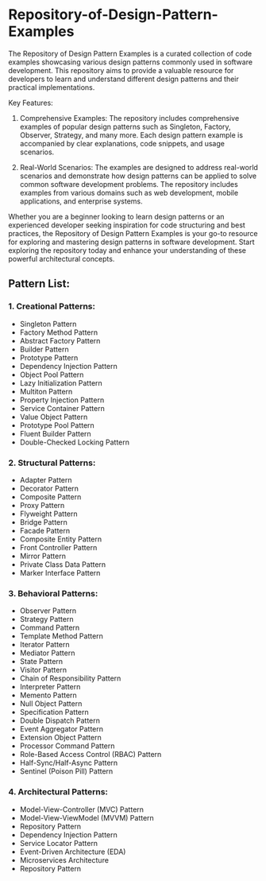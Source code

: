 # Repository-of-Design-Pattern-Examples
The Repository of Design Pattern Examples is a curated collection of code examples showcasing various design patterns commonly used in software development. This repository aims to provide a valuable resource for developers to learn and understand different design patterns and their practical implementations.

Key Features:
1. Comprehensive Examples: The repository includes comprehensive examples of popular design patterns such as Singleton, Factory, Observer, Strategy, and many more. Each design pattern example is accompanied by clear explanations, code snippets, and usage scenarios.

2. Real-World Scenarios: The examples are designed to address real-world scenarios and demonstrate how design patterns can be applied to solve common software development problems. The repository includes examples from various domains such as web development, mobile applications, and enterprise systems.

Whether you are a beginner looking to learn design patterns or an experienced developer seeking inspiration for code structuring and best practices, the Repository of Design Pattern Examples is your go-to resource for exploring and mastering design patterns in software development. Start exploring the repository today and enhance your understanding of these powerful architectural concepts.

## Pattern List:

### 1. Creational Patterns:
   - Singleton Pattern
   - Factory Method Pattern
   - Abstract Factory Pattern
   - Builder Pattern
   - Prototype Pattern    
   - Dependency Injection Pattern
   - Object Pool Pattern
   - Lazy Initialization Pattern
   - Multiton Pattern
   - Property Injection Pattern
   - Service Container Pattern
   - Value Object Pattern
   - Prototype Pool Pattern
   - Fluent Builder Pattern
   - Double-Checked Locking Pattern
          
### 2. Structural Patterns:
   - Adapter Pattern
   - Decorator Pattern
   - Composite Pattern
   - Proxy Pattern
   - Flyweight Pattern
   - Bridge Pattern
   - Facade Pattern
   - Composite Entity Pattern
   - Front Controller Pattern   
   - Mirror Pattern
   - Private Class Data Pattern
   - Marker Interface Pattern
   
### 3. Behavioral Patterns:
   - Observer Pattern
   - Strategy Pattern
   - Command Pattern
   - Template Method Pattern
   - Iterator Pattern
   - Mediator Pattern
   - State Pattern
   - Visitor Pattern
   - Chain of Responsibility Pattern
   - Interpreter Pattern
   - Memento Pattern         
   - Null Object Pattern
   - Specification Pattern
   - Double Dispatch Pattern
   - Event Aggregator Pattern
   - Extension Object Pattern
   - Processor Command Pattern
   - Role-Based Access Control (RBAC) Pattern
   - Half-Sync/Half-Async Pattern
   - Sentinel (Poison Pill) Pattern
        
### 4. Architectural Patterns:
   - Model-View-Controller (MVC) Pattern
   - Model-View-ViewModel (MVVM) Pattern
   - Repository Pattern
   - Dependency Injection Pattern
   - Service Locator Pattern
   - Event-Driven Architecture (EDA)
   - Microservices Architecture
   - Repository Pattern
